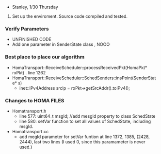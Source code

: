 - Stanley, 1/30 Thursday 

1. Set up the enviroment. Source code compiled and tested. 

### Verify Parameters
  - UNFINISHED CODE
  - Add one parameter  in SenderState class , NOOO
  
### Best place to place our algorithm 
  - HomaTransport::ReceiveScheduler::processReceivedPkt(HomaPkt* rxPkt) .  line 1262 
  - HomaTransport::ReceiveScheduler::SchedSenders::insPoint(SenderState* s)
    - inet::IPv4Address srcIp = rxPkt->getSrcAddr().toIPv4();


### Changes to HOMA FILES
  - Homatransport.h
    - line 577: uint64_t msgId;    //add mesgId property to class SchedState
    - line 580: setVar function to set all values of SchedState, including msgId. 
  - Homatransport.cc
    - add megId parameter for setVar funtion at line 1372, 1385, (2428, 2444), last two lines (I used 0, since this paramameter is never used.)
    
